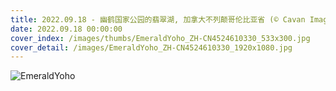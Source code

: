 ```yaml
---
title: 2022.09.18 - 幽鹤国家公园的翡翠湖, 加拿大不列颠哥伦比亚省 (© Cavan Images/Offset)
date: 2022.09.18 00:00:00
cover_index: /images/thumbs/EmeraldYoho_ZH-CN4524610330_533x300.jpg
cover_detail: /images/EmeraldYoho_ZH-CN4524610330_1920x1080.jpg
---
```


![EmeraldYoho](/images/EmeraldYoho_ZH-CN4524610330_1920x1080.jpg)
